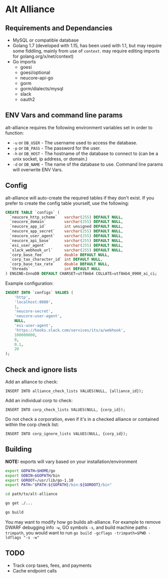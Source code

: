 # Alt Alliance
## Requirements and Dependancies
* MySQL or compatible database
* Golang 1.7 (developed with 1.15, has been used with 1.1, but may require some fiddling, mainly from use of `context`. may require editing imports for golang.org/x/net/context)
* Go imports
  * goesi
  * goesi/optional
  * neucore-api-go
  * gorm
  * gorm/dialects/mysql
  * slack
  * oauth2

## ENV Vars and command line params
alt-alliance requires the following environment variables set in order to function:
* `-u` or `DB_USER` - The username used to access the database.
* `-p` or `DB_PASS` - The password for the user.
* `-h` or `DB_HOST` - The hostname of the database to connect to (can be a unix socket, ip address, or domain.)
* `-d` or `DB_NAME` - The name of the database to use.
Command line params will overwrite ENV Vars.

## Config
alt-alliance will auto-create the required tables if they don't exist. If you prefer to create the config table yourself, use the following:
``` SQL
CREATE TABLE `configs` (
  `neucore_http_scheme`   varchar(255) DEFAULT NULL,
  `neucore_domain`        varchar(255) DEFAULT NULL,
  `neucore_app_id`        int unsigned DEFAULT NULL,
  `neucore_app_secret`    varchar(255) DEFAULT NULL,
  `neucore_user_agent`    varchar(255) DEFAULT NULL,
  `neucore_api_base`      varchar(255) DEFAULT NULL,
  `esi_user_agent`        varchar(255) DEFAULT NULL,
  `slack_webhook_url`     varchar(255) DEFAULT NULL,
  `corp_base_fee`         double DEFAULT NULL,
  `corp_tax_character_id` int DEFAULT NULL,
  `corp_base_tax_rate`    double DEFAULT NULL,
  `threads`               int DEFAULT NULL
) ENGINE=InnoDB DEFAULT CHARSET=utf8mb4 COLLATE=utf8mb4_0900_ai_ci;
```

Example configuration:
``` SQL
INSERT INTO `configs` VALUES (
	'http',
	'localhost:8080',
	1,
	'neucore-secret',
	'neucore-user-agent',
	NULL,
	'esi-user-agent',
	'https://hooks.slack.com/services/its/a/webhook',
	100000000,
	0,
	0.1,
	20
);
```

## Check and ignore lists
Add an alliance to check:

`INSERT INTO alliance_check_lists VALUES(NULL, {alliance_id});`

Add an individual corp to check:

`INSERT INTO corp_check_lists VALUES(NULL, {corp_id});`

Do not check a corporation, even if it's in a checked alliance or contained within the corp check list:

`INSERT INTO corp_ignore_lists VALUES(NULL, {corp_id});`

## Building
**NOTE:** exports will vary based on your installation/environment
``` bash
export GOPATH=$HOME/go
export GOBIN=$GOPATH/bin
export GOROOT=/usr/lib/go-1.10
export PATH="$PATH:${GOPATH}/bin:${GOROOT}/bin"

cd path/to/alt-alliance

go get ./...

go build
```
You may want to modify how go builds alt-alliance. For example to remove DWARF debugging info `-w`, GO symbols `-s`, and build machine paths `-trimpath`, you would want to run `go build -gcflags -trimpath=$PWD -ldflags "-s -w"`

## TODO
* Track corp taxes, fees, and payments
* Cache endpoint calls

